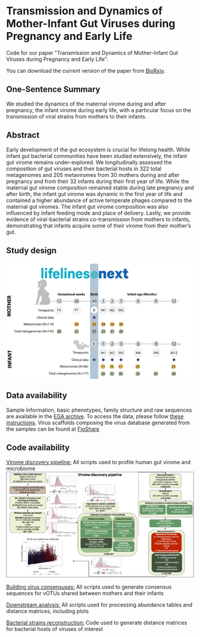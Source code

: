 # Transmission and Dynamics of Mother-Infant Gut Viruses during Pregnancy and Early Life

Code for our paper "Transmission and Dynamics of Mother-Infant Gut Viruses during Pregnancy and Early Life".

You can download the current version of the paper from [BioRxiv](https://doi.org/10.1101/2023.08.21.554108).

## One-Sentence Summary
We studied the dynamics of the maternal virome during and after pregnancy, the infant virome during early life, with a particular focus on the transmission of viral strains from mothers to their infants. 

## Abstract
Early development of the gut ecosystem is crucial for lifelong health. While infant gut bacterial communities have been studied extensively, the infant gut virome remains under-explored. We longitudinally assessed the composition of gut viruses and their bacterial hosts in 322 total metagenomes and 205 metaviromes from 30 mothers during and after pregnancy and from their 32 infants during their first year of life. While the maternal gut virome composition remained stable during late pregnancy and after birth, the infant gut virome was dynamic in the first year of life and contained a higher abundance of active temperate phages compared to the maternal gut viromes. The infant gut virome composition was also influenced by infant feeding mode and place of delivery. Lastly, we provide evidence of viral-bacterial strains co-transmission from mothers to infants, demonstrating that infants acquire some of their virome from their mother’s gut.

## Study design
![](LLNEXT_Pilot_study_design.png)

## Data availability
Sample information, basic phenotypes, family structure and raw sequences are available in the [EGA archive](https://ega-archive.org/studies/EGAS00001005969). To access the data, please follow [these instructions](https://github.com/GRONINGEN-MICROBIOME-CENTRE/LLNEXT_pilot/blob/main/Data_Access_EGA.md).
Virus scaffolds composing the virus database generated from the samples can be found at [FigShare](https://doi.org/10.6084/m9.figshare.23926593)

## Code availability
[Virome discovery pipeline:](https://github.com/GRONINGEN-MICROBIOME-CENTRE/LLNEXT_pilot/tree/main/Virome_discovery)
All scripts used to profile human gut virome and microbiome
![](Virome_discovery/VirusDiscovery_scheme.png)



[Building virus consensuses:](https://github.com/GRONINGEN-MICROBIOME-CENTRE/LLNEXT_pilot/tree/main/Viral_alignments)
All scripts used to generate consensus sequences for vOTUs shared between mothers and their infants

[Downstream analysis:](https://github.com/GRONINGEN-MICROBIOME-CENTRE/LLNEXT_pilot/tree/main/Downstream_analysis)
All scripts used for processing abundance tables and distance matrices, including plots

[Bacterial strains reconstruction:](https://github.com/GRONINGEN-MICROBIOME-CENTRE/LLNEXT_pilot/blob/main/bacterial_strain_reconstruction_Strainphlan_4.md)
Code used to generate distance matrices for bacterial hosts of viruses of interest
